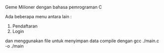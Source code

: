 Geme Milioner dengan bahasa pemrograman C

Ada beberapa menu antara lain :
1. Pendaftaran
2. Login

dan menggunakan file untuk menyimpan data
compile dengan gcc ./main.c -o ./main
